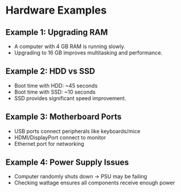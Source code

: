 # Hardware Examples

## Example 1: Upgrading RAM
- A computer with 4 GB RAM is running slowly.
- Upgrading to 16 GB improves multitasking and performance.

## Example 2: HDD vs SSD
- Boot time with HDD: ~45 seconds
- Boot time with SSD: ~10 seconds
- SSD provides significant speed improvement.

## Example 3: Motherboard Ports
- USB ports connect peripherals like keyboards/mice
- HDMI/DisplayPort connect to monitor
- Ethernet port for networking

## Example 4: Power Supply Issues
- Computer randomly shuts down → PSU may be failing
- Checking wattage ensures all components receive enough power
